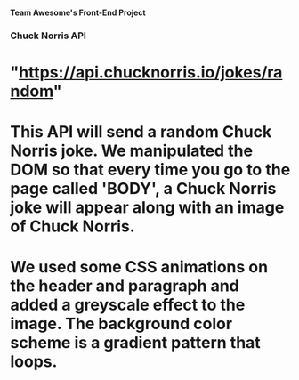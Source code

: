 #### Team Awesome's Front-End Project

### Chuck Norris API
# "https://api.chucknorris.io/jokes/random"

# This API will send a random Chuck Norris joke. We manipulated the DOM so that every time you go to the page called 'BODY', a Chuck Norris joke will appear along with an image of Chuck Norris.
# We used some CSS animations on the header and paragraph and added a greyscale effect to the image. The background color scheme is a gradient pattern that loops.
